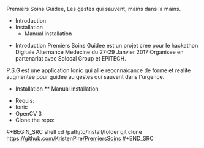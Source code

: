 Premiers Soins Guidee, Les gestes qui sauvent, mains dans la mains.

 - Introduction
 - Installation
   - Manual installation

* Introduction
Premiers Soins Guidee est un projet cree pour le hackathon Digitale Alternance Medecine du 27-29 Janvier 2017 Organisee en partenariat avec Solocal Group et EPITECH. 

P.S.G est une application Ionic qui allie reconnaicance de forme et realite augmentee pour guidee au gestes qui sauvent dans l'urgence.


* Installation
** Manual installation
- Requis:
 - Ionic
 - OpenCV 3
- Clone the repo:

#+BEGIN_SRC shell
  cd /path/to/install/folder
  git clone https://github.com/KristenPire/PremiersSoins
#+END_SRC
